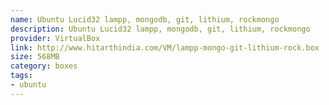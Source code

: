 ```yaml
---
name: Ubuntu Lucid32 lampp, mongodb, git, lithium, rockmongo
description: Ubuntu Lucid32 lampp, mongodb, git, lithium, rockmongo
provider: VirtualBox
link: http://www.hitarthindia.com/VM/lampp-mongo-git-lithium-rock.box
size: 568MB
category: boxes
tags:
- ubuntu
---
```

